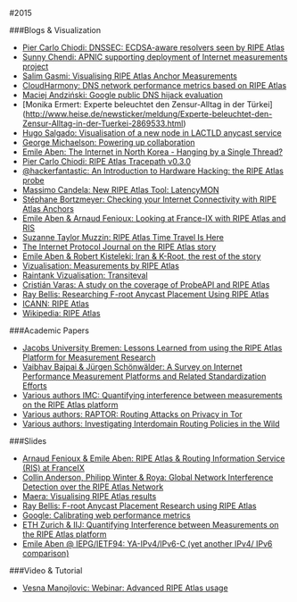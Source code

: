 #2015

###Blogs & Visualization

* [Pier Carlo Chiodi: DNSSEC: ECDSA-aware resolvers seen by RIPE Atlas](https://blog.pierky.com/dnssec-ecdsa-aware-resolvers-seen-by-ripe-atlas/)
* [Sunny Chendi: APNIC supporting deployment of Internet measurements project](http://blog.apnic.net/2015/03/10/apnic-supporting-deployment-of-internet-measurements-project/)
* [Salim Gasmi: Visualising RIPE Atlas Anchor Measurements](https://labs.ripe.net/Members/salim_gasmi/visualising-ripe-atlas-anchor-measurements)
* [CloudHarmony: DNS network performance metrics based on RIPE Atlas](https://cloudharmony.com/network-3m-for-dns-from-ripe)
* [Maciej Andziński: Google public DNS hijack evaluation](http://lab.andzinski.pl/google_public_dns_hijack_evaluation/)
* [Monika Ermert: Experte beleuchtet den Zensur-Alltag in der Türkei] (http://www.heise.de/newsticker/meldung/Experte-beleuchtet-den-Zensur-Alltag-in-der-Tuerkei-2869533.html)
* [Hugo Salgado: Visualisation of a new node in LACTLD anycast service](http://hugo.salga.do/post/123466788351/visualisation-of-a-new-node-in-lactld-anycast)
* [George Michaelson: Powering up collaboration](http://blog.apnic.net/2015/07/10/powering-up-collaboration/)
* [Emile Aben: The Internet in North Korea - Hanging by a Single Thread?](https://labs.ripe.net/Members/emileaben/the-internet-in-north-korea-hanging-by-a-single-thread)
* [Pier Carlo Chiodi: RIPE Atlas Tracepath v0.3.0](https://blog.pierky.com/ripe-atlas-tracepath-v0-3-0/)
* [@hackerfantastic: An Introduction to Hardware Hacking: the RIPE Atlas probe](https://www.mdsec.co.uk/2015/09/an-introduction-to-hardware-hacking-the-ripe-atlas-probe/)
* [Massimo Candela: New RIPE Atlas Tool: LatencyMON](https://labs.ripe.net/Members/massimo_candela/new-ripe-atlas-tool-latencymon)
* [Stéphane Bortzmeyer: Checking your Internet Connectivity with RIPE Atlas Anchors](https://labs.ripe.net/Members/stephane_bortzmeyer/checking-your-internet-connectivity-with-ripe-atlas-anchors)
* [Emile Aben & Arnaud Fenioux: Looking at France-IX with RIPE Atlas and RIS](https://labs.ripe.net/Members/emileaben/looking-at-france-ix-with-ripe-atlas-and-ris)
* [Suzanne Taylor Muzzin: RIPE Atlas Time Travel Is Here](https://labs.ripe.net/Members/suzanne_taylor_muzzin/ripe-atlas-time-travel-is-here)
* [The Internet Protocol Journal on the RIPE Atlas story](http://ipj.dreamhosters.com/wp-content/uploads/2015/10/ipj18.3.pdf)
* [Emile Aben & Robert Kisteleki: Iran & K-Root, the rest of the story](https://labs.ripe.net/Members/emileaben/iran-and-k-root-the-rest-of-the-story)
* [Vizualisation: Measurements by RIPE Atlas](http://slingshot.tech/Proformance/2)
* [Raintank Vizualisation: Transiteval](https://snapshot.raintank.io/dashboard/snapshot/mgeGWYhPoRELSLQDR2NT5fDYItcy7vTS)
* [Cristián Varas: A study on the coverage of ProbeAPI and RIPE Atlas](http://blog.speedchecker.xyz/2015/10/13/a-study-on-the-coverage-of-probeapi-and-ripe-atlas/)
* [Ray Bellis:  Researching F-root Anycast Placement Using RIPE Atlas](https://labs.ripe.net/Members/ray_bellis/researching-f-root-anycast-placement-using-ripe-atlas)
* [ICANN: RIPE Atlas](https://www.dns.icann.org/services/ripe-atlas/index.html)
* [Wikipedia: RIPE Atlas](https://en.wikipedia.org/wiki/RIPE_Atlas) 

###Academic Papers

* [Jacobs University Bremen: Lessons Learned from using the RIPE Atlas Platform for Measurement Research](http://www.sigcomm.org/sites/default/files/ccr/papers/2015/July/0000000-0000005.pdf) 
* [Vaibhav Bajpai & Jürgen Schönwälder: A Survey on Internet Performance Measurement Platforms and Related Standardization Efforts](http://vaibhavbajpai.com/documents/papers/proceedings/lsmp-comst-2015.pdf) 
* [Various authors IMC: Quantifying interference between measurements on the RIPE Atlas platform](https://archive.psg.com/150826.imc-atlas.pdf) 
* [Various authors: RAPTOR: Routing Attacks on Privacy in Tor](http://vanbever.eu/pdfs/vanbever_raptor_usenix_security_2015.pdf) 
* [Various authors: Investigating Interdomain Routing Policies in the Wild](http://conferences2.sigcomm.org/imc/2015/papers/p71.pdf) 
    
###Slides
* [Arnaud Fenioux & Emile Aben: RIPE Atlas & Routing Information Service (RIS) at FranceIX](https://www.franceix.net/media/cms_page_media/851/RIPE_Atlas-and-RIS_at_FranceIX_by_Arnaud-Fenioux_and_emile_Aben-RIPE.pdf)
* [Collin Anderson, Philipp Winter & Roya: Global Network Interference Detection over the RIPE Atlas Network](https://www.usenix.org/system/files/conference/foci14/foci14-anderson.pdf)
* [Maera: Visualising RIPE Atlas results](http://www.dknog.dk/wp-content/uploads/2015/03/Maera-DKNOG5.pdf)
* [Ray Bellis: F-root Anycast Placement Research using RIPE Atlas](https://indico.dns-oarc.net/event/24/session/10/contribution/22/material/slides/0.pdf)
* [Google: Calibrating web performance metrics](https://docs.google.com/presentation/d/11U_cy7uiyf2gYbiKuYmlNR06VTV20LQ8gjLuOHSSIA0/edit?pli=1#slide=id.gccc2608ef_0_593)
* [ETH Zurich & IIJ: Quantifying Interference between Measurements on the RIPE Atlas platform](https://irtf.org/raim-2015-slides/mpt/holterbach.pdf)
* [Emile Aben @ IEPG/IETF94: YA-IPv4/IPv6-C (yet another IPv4/ IPv6 comparison)](http://www.iepg.org/2015-11-01-ietf94/2015-10.iepg-v4v6.emileaben.pdf)

###Video & Tutorial

* [Vesna Manojlovic: Webinar: Advanced RIPE Atlas usage](https://www.youtube.com/watch?v=oJMFGuM0kMo)
